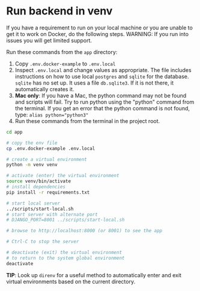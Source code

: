 # Run backend in venv

If you have a requirement to run on your local machine or you are unable to get it to work on
Docker, do the following steps.  WARNING: If you run into issues you will get limited support.

Run these commands from the `app` directory:

1. Copy `.env.docker-example` to `.env.local`
1. Inspect `.env.local` and change values as appropriate.  The file includes instructions on how to use local `postgres` and  `sqlite` for the database. `sqlite` has no set up.  It uses a file `db.sqlite3`.  If it is not there, it automatically creates it.
1. **Mac only**: If you have a Mac, the python command may not be found and scripts will fail.  Try to run python using the "python" command from the terminal.  If you get an error that the python command is
    not found, type: `alias python="python3"`
1. Run these commands from the terminal in the project root.

```bash
cd app

# copy the env file
cp .env.docker-example .env.local

# create a virtual environment
python -m venv venv

# activate (enter) the virtual environment
source venv/bin/activate
# install dependencies
pip install -r requirements.txt

# start local server
../scripts/start-local.sh
# start server with alternate port
# DJANGO_PORT=8001 ../scripts/start-local.sh

# browse to http://localhost:8000 (or 8001) to see the app

# Ctrl-C to stop the server

# deactivate (exit) the virtual environment
# to return to the system global environment
deactivate
```

**TIP**: Look up `direnv` for a useful method to automatically enter and exit virtual environments based on the current directory.
